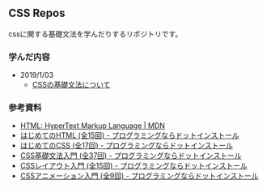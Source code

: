 ## CSS Repos

cssに関する基礎文法を学んだりするリポジトリです。

### 学んだ内容

- 2019/1/03
  - [CSSの基礎文法について](https://github.com/Fendo181/css_repos/blob/master/basic_study_css.md)

### 参考資料

- [HTML: HyperText Markup Language | MDN](https://developer.mozilla.org/ja/docs/Web/HTML)
- [はじめてのHTML (全15回) - プログラミングならドットインストール](https://dotinstall.com/lessons/basic_html_v4)
- [はじめてのCSS (全17回) - プログラミングならドットインストール](https://dotinstall.com/lessons/basic_css_v4)
- [CSS基礎文法入門 (全37回) - プログラミングならドットインストール](https://dotinstall.com/lessons/basic_css_styles)
- [CSSレイアウト入門 (全15回) - プログラミングならドットインストール](https://dotinstall.com/lessons/basic_css_layout)
- [CSSアニメーション入門 (全9回) - プログラミングならドットインストール](https://dotinstall.com/lessons/basic_css_animation)
